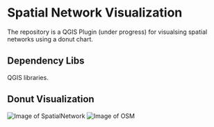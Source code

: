 # Spatial Network Visualization

The repository is a QGIS Plugin (under progress) for visualsing spatial networks using a donut chart.

## Dependency Libs
QGIS libraries.

## Donut Visualization
![Image of SpatialNetwork](https://github.com/piyushy1/SpatialNtwrkViz/blob/master/Spatial_Network.png)
![Image of OSM](https://github.com/piyushy1/SpatialNtwrkViz/blob/master/DonutChart.png)

